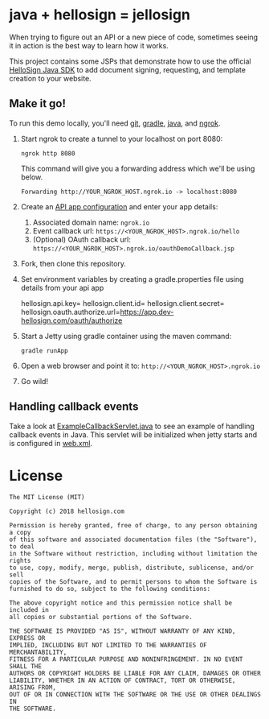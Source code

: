 # java + hellosign = jellosign
When trying to figure out an API or a new piece of code, sometimes seeing it in action is the best way to learn how it works.

This project contains some JSPs that demonstrate how to use the official [HelloSign Java SDK](https://github.com/HelloFax/hellosign-java-sdk) to add document signing, requesting, and template creation to your website.

## Make it go!
To run this demo locally, you'll need [git](https://git-scm.com/), [gradle](https://gradle.org/), [java](http://www.oracle.com/technetwork/java/javase/downloads/index.html), and [ngrok](https://ngrok.com/).

1. Start ngrok to create a tunnel to your localhost on port 8080:

    ```
    ngrok http 8080
    ```
    
    This command will give you a forwarding address which we'll be using below.
    
    ```
    Forwarding http://YOUR_NGROK_HOST.ngrok.io -> localhost:8080
    ```

2. Create an [API app configuration](https://www.hellosign.com/oauth/createAppForm) and enter your app details:
    1. Associated domain name: `ngrok.io`
    2. Event callback url: `https://<YOUR_NGROK_HOST>.ngrok.io/hello`
    3. (Optional) OAuth callback url: `https://<YOUR_NGROK_HOST>.ngrok.io/oauthDemoCallback.jsp`

3. Fork, then clone this repository.

4. Set environment variables by creating a gradle.properties file using details from your api app

    hellosign.api.key=
    hellosign.client.id=
    hellosign.client.secret=
    hellosign.oauth.authorize.url=https://app.dev-hellosign.com/oauth/authorize

5. Start a Jetty using gradle container using the maven command:

    ```
    gradle runApp
    ```

6. Open a web browser and point it to: `http://<YOUR_NGROK_HOST>.ngrok.io`

7. Go wild!

## Handling callback events
Take a look at  [ExampleCallbackServlet.java](src/main/java/com/hellosign/sdk/callback/ExampleCallbackServlet.java) to see an example of handling callback events in Java. This servlet will be initialized when jetty starts and is configured in [web.xml](src/main/webapp/WEB-INF/web.xml).

# License
```
The MIT License (MIT)

Copyright (c) 2018 hellosign.com

Permission is hereby granted, free of charge, to any person obtaining a copy
of this software and associated documentation files (the "Software"), to deal
in the Software without restriction, including without limitation the rights
to use, copy, modify, merge, publish, distribute, sublicense, and/or sell
copies of the Software, and to permit persons to whom the Software is
furnished to do so, subject to the following conditions:

The above copyright notice and this permission notice shall be included in
all copies or substantial portions of the Software.

THE SOFTWARE IS PROVIDED "AS IS", WITHOUT WARRANTY OF ANY KIND, EXPRESS OR
IMPLIED, INCLUDING BUT NOT LIMITED TO THE WARRANTIES OF MERCHANTABILITY,
FITNESS FOR A PARTICULAR PURPOSE AND NONINFRINGEMENT. IN NO EVENT SHALL THE
AUTHORS OR COPYRIGHT HOLDERS BE LIABLE FOR ANY CLAIM, DAMAGES OR OTHER
LIABILITY, WHETHER IN AN ACTION OF CONTRACT, TORT OR OTHERWISE, ARISING FROM,
OUT OF OR IN CONNECTION WITH THE SOFTWARE OR THE USE OR OTHER DEALINGS IN
THE SOFTWARE.
```
